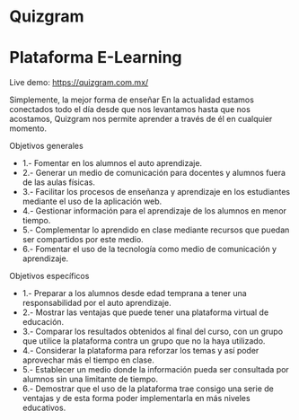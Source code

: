 # Quizgram
<h1>Plataforma E-Learning</h1>

Live demo: <a href="https://quizgram.com.mx/">https://quizgram.com.mx/</a>

Simplemente, la mejor forma de enseñar
En la actualidad estamos conectados todo el día desde que nos levantamos hasta que nos acostamos, Quizgram nos permite aprender a través de él en cualquier momento.


Objetivos generales
<ul> 
  <li>1.- Fomentar en los alumnos el auto aprendizaje.</li>
  <li>2.- Generar un medio de comunicación para docentes y alumnos fuera de las aulas físicas.</li>
  <li>3.- Facilitar los procesos de enseñanza y aprendizaje en los estudiantes mediante el uso de la aplicación web.</li>
  <li>4.- Gestionar información para el aprendizaje de los alumnos en menor tiempo.</li>
  <li>5.- Complementar lo aprendido en clase mediante recursos que puedan ser compartidos por este medio.</li>
  <li>6.- Fomentar el uso de la tecnología como medio de comunicación y aprendizaje.</li>
</ul>

Objetivos específicos
<ul>
  <li>1.- Preparar a los alumnos desde edad temprana a tener una responsabilidad por el auto aprendizaje.</li>
  <li>2.- Mostrar las ventajas que puede tener una plataforma virtual de educación.</li>
  <li>3.- Comparar los resultados obtenidos al final del curso, con un grupo que utilice la plataforma contra un grupo que no la haya utilizado.</li>
  <li>4.- Considerar la plataforma para reforzar los temas y así poder aprovechar más el tiempo en clase.</li>
  <li>5.- Establecer un medio donde la información pueda ser consultada por alumnos sin una limitante de tiempo.</li>
  <li>6.- Demostrar que el uso de la plataforma trae consigo una serie de ventajas y de esta forma poder implementarla en más niveles educativos.</li>
</ul>
